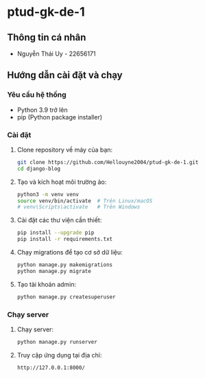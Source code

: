 # ptud-gk-de-1

## Thông tin cá nhân
- Nguyễn Thái Uy - 22656171

## Hướng dẫn cài đặt và chạy

### Yêu cầu hệ thống
- Python 3.9 trở lên
- pip (Python package installer)

### Cài đặt
1. Clone repository về máy của bạn:
    ```sh
    git clone https://github.com/Hellouyne2004/ptud-gk-de-1.git
    cd django-blog
    ```

2. Tạo và kích hoạt môi trường ảo:
    ```sh
    python3 -m venv venv
    source venv/bin/activate  # Trên Linux/macOS
    # venv\Scripts\activate   # Trên Windows
    ```
    
3. Cài đặt các thư viện cần thiết:
    ```sh
    pip install --upgrade pip
    pip install -r requirements.txt
    ```

4. Chạy migrations để tạo cơ sở dữ liệu:
    ```sh
    python manage.py makemigrations
    python manage.py migrate
    ```

5. Tạo tài khoản admin:
    ```sh
    python manage.py createsuperuser
    ```

### Chạy server
1. Chạy server:
    ```sh
    python manage.py runserver
    ```

2. Truy cập ứng dụng tại địa chỉ:
    ```
    http://127.0.0.1:8000/
    ```
